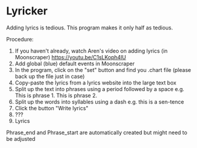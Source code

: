 # Lyricker
Adding lyrics is tedious. This program makes it only half as tedious.

Procedure:
  1. If you haven't already, watch Aren's video on adding lyrics (in Moonscraper) https://youtu.be/C1sLKoph4lU 
  2. Add global (blue) default events in Moonscraper
  3. In the program, click on the "set" button and find you .chart file (please back up the file just in case)
  4. Copy-paste the lyrics from a lyrics website into the large text box
  5. Split up the text into phrases using a period followed by a space e.g. This is phrase 1. This is phrase 2.
  6. Split up the words into syllables using a dash e.g. this is a sen-tence
  7. Click the button "Write lyrics"
  8. ???
  9. Lyrics
  
  Phrase_end and Phrase_start are automatically created but might need to be adjusted
  
